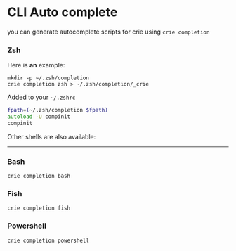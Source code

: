 # CLI Auto complete

you can generate autocomplete scripts for crie using `crie completion`

### Zsh

Here is __an__ example:

```shell
mkdir -p ~/.zsh/completion
crie completion zsh > ~/.zsh/completion/_crie
```

Added to your `~/.zshrc`
```zsh
fpath=(~/.zsh/completion $fpath)
autoload -U compinit
compinit
```

Other shells are also available:

---

### Bash

```shell
crie completion bash
```

### Fish

```shell
crie completion fish
```
### Powershell

```shell
crie completion powershell
```

